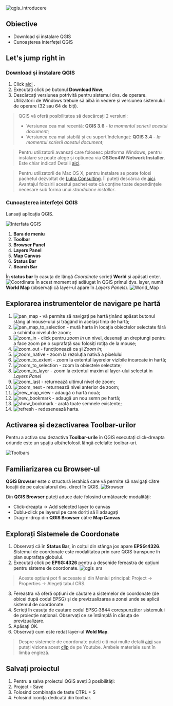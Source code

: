 ![qgis_introducere](https://github.com/iungurianu/qgis-pe-intelesul-tuturor/blob/master/02_QGIS_Introducere/Resurse/Img/qgis_introducere_logo.png)

## Obiective
* Download și instalare QGIS
* Cunoașterea interfeței QGIS

## Let's jump right in

### Download și instalare QGIS
1. Click [aici](www.qgis.com) .
2. Executați click pe butonul **Download Now**;
3. Descărcați versiunea potrivită pentru sistemul dvs. de operare. Utilizatorii de Windows trebuie să aibă în vedere și versiunea sistemului de operare (32 sau 64 de biți).
> QGIS vă oferă posibilitatea să descărcați 2 versiuni:
> * Versiunea cea mai recentă: **QGIS 3.6** - *la momentul scrierii acestui document*;
> * Versiunea cea mai stabilă și cu suport îndelungat: **QGIS 3.4** - *la momentul scrierii acestui document*;

> Pentru utilizatorii avansați care folosesc platforma Windows, pentru instalare se poate alege și optiunea via **OSGeo4W Network Installer**. Este chiar indicat! Detalii [aici](https://qgis.ro/instaleaza-qgis-profesionist/).

> Pentru utilizatorii de Mac OS X, pentru instalare se poate folosi pachetul dezvoltat de [Lutra Consulting](https://www.lutraconsulting.co.uk/). Îl puteți descărca de [aici](https://lutraconsulting.github.io/qgis-mac-packager/).
> Avantajul folosirii acestui pachet este că conține toate dependințele necesare sub forma unui *standalone installer*.


### Cunoașterea interfeței QGIS

Lansați aplicația QGIS.

![Interfata QGIS](https://github.com/iungurianu/qgis-pe-intelesul-tuturor/blob/master/02_QGIS_Introducere/Resurse/Img/qgis_creare_de_date_interfata.png)

1. **Bara de meniu**
2. **Toolbar**
3. **Browser Panel**
4. **Layers Panel**
5. **Map Canvas**
6. **Status Bar**
7. **Search Bar**

În **status bar** în casuța de lângă *Coordinate* scrieți **World** și apăsați enter.
![Coordinate](https://github.com/iungurianu/qgis-pe-intelesul-tuturor/blob/master/02_QGIS_Introducere/Resurse/Img/qgis_coordinate_world.png)
În acest moment ați adăugat în QGIS primul dvs. layer, numit **World Map** (observați că layer-ul apare în *Layers Panels*).
![World_Map](https://github.com/iungurianu/qgis-pe-intelesul-tuturor/blob/master/02_QGIS_Introducere/Resurse/Img/qgis_world_map.png)


## Explorarea instrumentelor de navigare pe hartă
1. ![pan_map](https://github.com/iungurianu/qgis-pe-intelesul-tuturor/blob/master/02_QGIS_Introducere/Resurse/Img/qgis_interfata/pan.png) - vă permite să navigați pe hartă ținând apăsat butonul stâng al mouse-ului și trăgând în același timp de hartă;
2. ![pan_map_to_selection](https://github.com/iungurianu/qgis-pe-intelesul-tuturor/blob/master/02_QGIS_Introducere/Resurse/Img/qgis_interfata/pan_map_to_selection.png) - mută harta în locația obiectelor selectate fără a schimba nivelul de zoom;
3. ![zoom_in](https://github.com/iungurianu/qgis-pe-intelesul-tuturor/blob/master/02_QGIS_Introducere/Resurse/Img/qgis_interfata/zoom.png) - click pentru *zoom in* un nivel, desenați un dreptungi pentru a face zoom pe o suprafață sau folosiți rotița de la mouse;
4. ![zoom_out](https://github.com/iungurianu/qgis-pe-intelesul-tuturor/blob/master/02_QGIS_Introducere/Resurse/Img/qgis_interfata/zoom_out.png) - funcționează ca și *Zoom in*;
5. ![zoom_native](https://github.com/iungurianu/qgis-pe-intelesul-tuturor/blob/master/02_QGIS_Introducere/Resurse/Img/qgis_interfata/zoom_to_native.png) - zoom la rezoluția nativă a pixelului
6. ![zoom_to_extent](https://github.com/iungurianu/qgis-pe-intelesul-tuturor/blob/master/02_QGIS_Introducere/Resurse/Img/qgis_interfata/zoom_full.png) - zoom la extentul layerelor vizibile încarcate in hartă;
7. ![zoom_to_selection](https://github.com/iungurianu/qgis-pe-intelesul-tuturor/blob/master/02_QGIS_Introducere/Resurse/Img/qgis_interfata/zoom_to_selection.png) - zoom la obiectele selectate;
8. ![zoom_to_layer](https://github.com/iungurianu/qgis-pe-intelesul-tuturor/blob/master/02_QGIS_Introducere/Resurse/Img/qgis_interfata/zoom_to_layer.png) - zoom la extentul maxim al layer-ului selectat in *Layers Panel*
9. ![zoom_last](https://github.com/iungurianu/qgis-pe-intelesul-tuturor/blob/master/02_QGIS_Introducere/Resurse/Img/qgis_interfata/zoom_last.png) - returnează ultimul nivel de zoom;
10. ![zoom_next](https://github.com/iungurianu/qgis-pe-intelesul-tuturor/blob/master/02_QGIS_Introducere/Resurse/Img/qgis_interfata/zoom_next.png) - returnează nivel anterior de zoom;
11. ![new_map_view](https://github.com/iungurianu/qgis-pe-intelesul-tuturor/blob/master/02_QGIS_Introducere/Resurse/Img/qgis_interfata/new_map_view.png) - adaugă o hartă nouă;
12. ![new_bookmark](https://github.com/iungurianu/qgis-pe-intelesul-tuturor/blob/master/02_QGIS_Introducere/Resurse/Img/qgis_interfata/new_bookmark.png) - adaugă un nou semn pe hartă;
13. ![show_bookmark](https://github.com/iungurianu/qgis-pe-intelesul-tuturor/blob/master/02_QGIS_Introducere/Resurse/Img/qgis_interfata/show_bookmark.png) - arată toate semnele existente;
14. ![refresh](https://github.com/iungurianu/qgis-pe-intelesul-tuturor/blob/master/02_QGIS_Introducere/Resurse/Img/qgis_interfata/refresh.png) - redesenează harta.

## Activarea și dezactivarea Toolbar-urilor
Pentru a activa sau dezactiva **Toolbar-urile** în QGIS executați click-dreapta oriunde este un spațiu alb/nefolosit lângă celelalte toolbar-uri.

![Toolbars](https://github.com/iungurianu/qgis-pe-intelesul-tuturor/blob/master/02_QGIS_Introducere/Resurse/Img/toolbars.png)

## Familiarizarea cu Browser-ul
**QGIS Browser** este o structură ierahică care vă permite să navigați către locații de pe calculatorul dvs. direct în QGIS.
![Browser](https://github.com/iungurianu/qgis-pe-intelesul-tuturor/blob/master/02_QGIS_Introducere/Resurse/Img/browser.png)

Din **QGIS Browser** puteți aduce date folosind următoarele modalități:
* Click-dreapta -> Add selected layer to canvas
* Dublu-click pe layerul pe care doriți să îl adaugați
* Drag-n-drop din **QGIS Browser** către **Map Canvas**


## Explorați Sistemele de Coordonate
1. Observați că în **Status Bar**, în colțul din stânga jos apare **EPSG:4326**. Sistemul de coordonate este modalitatea prin care QGIS transpune în plan suprafața globului.
2. Executați click pe **EPSG:4326** pentru a deschide fereastra de opțiuni pentru sisteme de coordonate.
![qgis_srs](https://github.com/iungurianu/qgis-pe-intelesul-tuturor/blob/master/02_QGIS_Introducere/Resurse/Img/qgis_srs.png)
> Aceste opțiuni pot fi accesate și din Meniul principal: Project -> Properties -> Alegeți tabul CRS.
3. Fereastra vă oferă opțiuni de căutare a sistemelor de coordonate (de obicei după codul EPSG) și de previzualizarea a zonei unde se aplică sistemul de coordonate.
4. Scrieți în casuța de cautare codul EPSG:3844 corespunzător sistemului de proiecție național. Observați ce se întâmplă în căsuța de previzualizare.
5. Apăsați OK.
6. Observați cum este redat layer-ul **Wold Map**.
> Despre sistemele de coordonate puteți citi mai multe detalii [aici]() sau puteți viziona acest [clip](https://www.youtube.com/watch?v=0vKNo23i8KI) de pe Youtube. Ambele materiale sunt în limba engleză.

## Salvați proiectul

1. Pentru a salva proiectul QGIS aveți 3 posibilități:
  1. Project - Save 
  2. Folosind combinația de taste CTRL + S
  3. Folosind iconița dedicată din toolbar.
